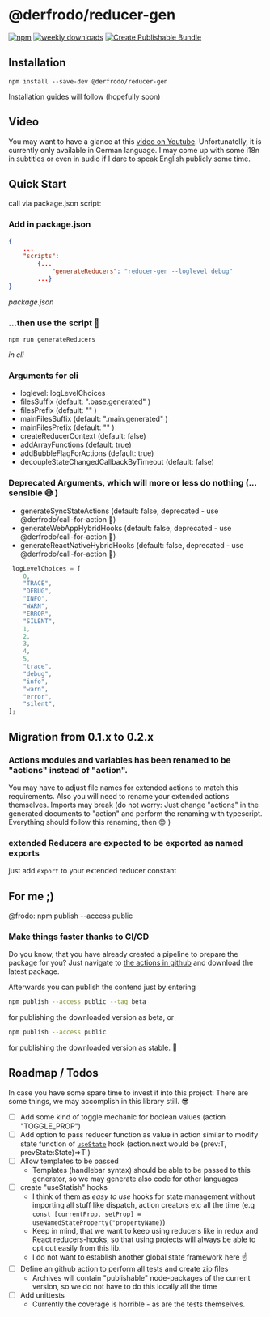 # @derfrodo/reducer-gen

[![npm](https://img.shields.io/npm/v/@derfrodo/reducer-gen)](https://www.npmjs.com/package/@derfrodo/reducer-gen)
[![weekly downloads](https://img.shields.io/npm/dw/@derfrodo/reducer-gen)](https://www.npmjs.com/package/@derfrodo/reducer-gen)
[![Create Publishable Bundle](https://github.com/derfrodo/reducer-gen/actions/workflows/createPublishableBundle.yml/badge.svg)](https://github.com/derfrodo/reducer-gen/actions/workflows/createPublishableBundle.yml)

## Installation

```
npm install --save-dev @derfrodo/reducer-gen
```

Installation guides will follow (hopefully soon)


## Video

You may want to have a glance at this [video on Youtube](https://youtu.be/OyKXr7mQXZg). Unfortunatelly, it is currently only available in German language. I may come up with some i18n in subtitles or even in audio if I dare to speak English publicly some time.

## Quick Start

call via package.json script:

### Add in package.json

```json
{
    ...
    "scripts":
        {...
            "generateReducers": "reducer-gen --loglevel debug"
        ...}
}
```

_package.json_

### ...then use the script 🎉

```cli
npm run generateReducers
```

_in cli_

### Arguments for cli

- loglevel: logLevelChoices
- filesSuffix (default: ".base.generated" )
- filesPrefix (default: "" )
- mainFilesSuffix (default: ".main.generated" )
- mainFilesPrefix (default: "" )
- createReducerContext (default: false)
- addArrayFunctions (default: true)
- addBubbleFlagForActions (default: true)
- decoupleStateChangedCallbackByTimeout (default: false)

### Deprecated Arguments, which will more or less do nothing (... sensible 😅 )

- generateSyncStateActions (default: false, deprecated - use @derfrodo/call-for-action 🤗)
- generateWebAppHybridHooks (default: false, deprecated - use @derfrodo/call-for-action 🤗)
- generateReactNativeHybridHooks (default: false, deprecated - use @derfrodo/call-for-action 🤗)

``` javascript
 logLevelChoices = [
    0,
    "TRACE",
    "DEBUG",
    "INFO",
    "WARN",
    "ERROR",
    "SILENT",
    1,
    2,
    3,
    4,
    5,
    "trace",
    "debug",
    "info",
    "warn",
    "error",
    "silent",
];
```

## Migration from 0.1.x to 0.2.x

### Actions modules and variables has been renamed to be "actions" instead of "action".

You may have to adjust file names for extended actions to match this requirements. Also you will need to rename your extended actions themselves.
Imports may break (do not worry: Just change "actions" in the generated documents to "action" and perform the renaming with typescript. Everything should follow this renaming, then 😊 )

### extended Reducers are expected to be exported as named exports

just add `export` to your extended reducer constant

## For me ;)

@frodo: npm publish --access public

### Make things faster thanks to CI/CD
Do you know, that you have already created a pipeline to prepare the package for you?
Just navigate to [the actions in github](https://github.com/derfrodo/reducer-gen/actions/workflows/createPublishableBundle.yml) and download the latest package.

Afterwards you can publish the contend just by entering 

``` bash
npm publish --access public --tag beta
```

for publishing the downloaded version as beta, or 

``` bash
npm publish --access public
```

for publishing the downloaded version as stable. 🎉

## Roadmap / Todos

In case you have some spare time to invest it into this project: There are some things, we may accomplish in this library still. 😎

- [ ] Add some kind of toggle mechanic for boolean values (action "TOGGLE_PROP")
- [ ] Add option to pass reducer function as value in action similar to modify state function of [```useState```](https://reactjs.org/docs/hooks-state.html) hook (action.next would be (prev:T, prevState:State)=>T )
- [ ] Allow templates to be passed
  - Templates (handlebar syntax) should be able to be passed to this generator, so we may generate also code for other languages
- [ ] create "useStatish" hooks
  - I think of them as _easy to use_ hooks for state management without importing all stuff like dispatch, action creators etc all the time (e.g ```const [currentProp, setProp] = useNamedStateProperty("propertyName)```)
  - Keep in mind, that we want to keep using reducers like in redux and React reducers-hooks, so that using projects will always be able to opt out easily from this lib.
  - I do not want to establish another global state framework here ☝
- [ ] Define an github action to perform all tests and create zip files
  - Archives will contain "publishable" node-packages of the current version, so we do not have to do this locally all the time
- [ ] Add unittests
  - Currently the coverage is horrible - as are the tests themselves.

